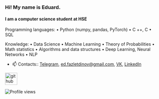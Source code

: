 ### Hi! My name is Eduard.
#### I am a computer science student at HSE

Programming languages:
• Python (numpy, pandas, PyTorch)
• C ++, C
• SQL

Knowledge:
• Data Science
• Machine Learning
• Theory of Probabilities
• Math statistics
• Algorithms and data structures
• Deep Learning, Neural Networks
• NLP

- 📫 Contacts:: [Telegram](https://t.me/fazlet), ed.fazletdinov@gmail.com, [VK](https://vk.com/enakau), [LinkedIn](https://www.linkedin.com/in/eduardfazletdinov/)


[<img src='https://cdn.jsdelivr.net/npm/simple-icons@3.0.1/icons/github.svg' alt='github' height='40'>](https://github.com/Fazlet)

<!---
![GitHub stats](https://github-readme-stats.vercel.app/api?username=Fazlet&show_icons=true)  
!-->
![Profile views](https://gpvc.arturio.dev/Fazlet)  
